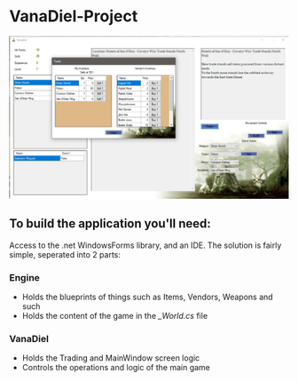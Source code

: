 # VanaDiel-Project

![Alt text](VanadielMain/images/ExampleImage.png?raw=true "Example Image")

## To build the application you'll need:
Access to the .net WindowsForms library, and an IDE.
The solution is fairly simple, seperated into 2 parts:

### Engine
- Holds the blueprints of things such as Items, Vendors, Weapons and such
- Holds the content of the game in the _\_World.cs_ file

### VanaDiel
- Holds the Trading and MainWindow screen logic
- Controls the operations and logic of the main game
